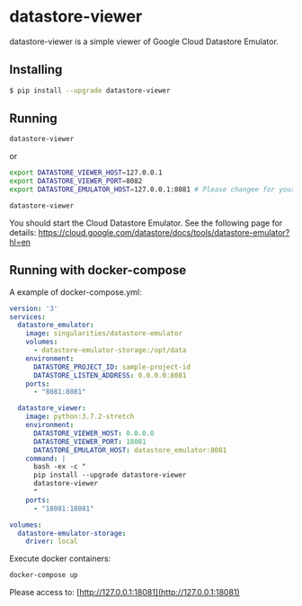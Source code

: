 # datastore-viewer

datastore-viewer is a simple viewer of Google Cloud Datastore Emulator.

## Installing

```bash
$ pip install --upgrade datastore-viewer
```

## Running

```bash
datastore-viewer
```

or

```bash
export DATASTORE_VIEWER_HOST=127.0.0.1
export DATASTORE_VIEWER_PORT=8082
export DATASTORE_EMULATOR_HOST=127.0.0.1:8081 # Please changee for your environment.

datastore-viewer
```

You should start the Cloud Datastore Emulator.
See the following page for details: https://cloud.google.com/datastore/docs/tools/datastore-emulator?hl=en

## Running with docker-compose

A example of docker-compose.yml:

```yaml
version: '3'
services:
  datastore_emulator:
    image: singularities/datastore-emulator
    volumes:
      - datastore-emulator-storage:/opt/data
    environment:
      DATASTORE_PROJECT_ID: sample-project-id
      DATASTORE_LISTEN_ADDRESS: 0.0.0.0:8081
    ports:
      - "8081:8081"

  datastore_viewer:
    image: python:3.7.2-stretch
    environment:
      DATASTORE_VIEWER_HOST: 0.0.0.0
      DATASTORE_VIEWER_PORT: 18081
      DATASTORE_EMULATOR_HOST: datastore_emulator:8081
    command: |
      bash -ex -c "
      pip install --upgrade datastore-viewer
      datastore-viewer
      "
    ports:
      - "18081:18081"

volumes:
  datastore-emulator-storage:
    driver: local
```

Execute docker containers:

```bash
docker-compose up
```

Please access to: [http://127.0.0.1:18081](http://127.0.0.1:18081)
